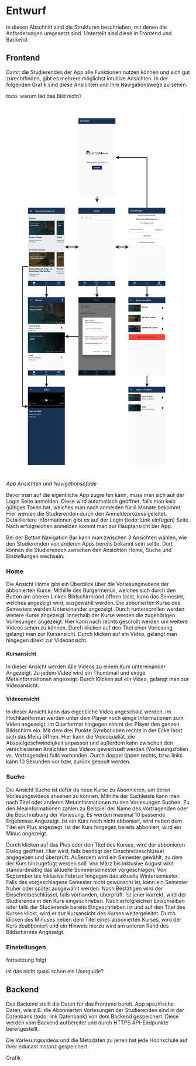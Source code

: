 # Entwurf

In diesen Abschnitt sind die Strukturen beschrieben, mit denen die Anforderungen umgesetzt sind. Unterteilt sind diese in Frontend und Backend.

## Frontend

Damit die Studierenden der App alle Funktionen nutzen können und sich gut zurechtfinden, gibt es mehrere möglichst intuitive Ansichten. In der folgenden Grafik sind diese Ansichten und ihre Navigationswege zu sehen.

todo: warum läd das Bild nicht?

![](../assets/images/Frontent_Entwurf_Grafik.jpg)
*App Ansichten und Navigationspfade*

Bevor man auf die eigentliche App zugreifen kann, muss man sich auf der Login Seite anmelden. Diese wird automatisch geöffnet, falls man kein gültiges Token hat, welches man nach anmelden für 6 Monate bekommt. Hier werden die Studierenden durch den Anmeldeprozess geleitet. Detailliertere Informationen gibt es auf der Login (todo: Link einfügen) Seite. Nach erfolgreichen anmelden kommt man zur Hauptansicht der App. 

Bei der Botton Navigation Bar kann man zwischen 3 Ansichten wählen, wie den Studierenden von anderen Apps bereits bekannt sein sollte. Dort können die Studierenden zwischen den Ansichten Home, Suche und Einstellungen wechseln.

### Home
Die Ansicht Home gibt ein Überblick über die Vorlesungsvideos der abbonierten Kurse. Mithilfe des Burgermenüs, welches sich durch den Button am oberen Linken Bildschirmrand öffnen lässt, kann das Semester, welches angezeigt wird, ausgewählt werden. Die abbonierten Kurse des Semesters werden Untereinander angezeigt. Durch runterscrollen werden weitere Kurse angezeigt. Innerhalb der Kurse werden die zugehörigen Vorlesungen angezeigt. Hier kann nach rechts gescrollt werden um weitere Videos sehen zu können. Durch klicken auf den Titel einer Vorlesung gelangt man zur Kursansicht. Durch klicken auf ein Video, gelangt man hingegen direkt zur Videoansicht.

#### Kursansicht
In dieser Ansicht werden Alle Videos zu einem Kurs untereinander Angezeigt. Zu jedem Video wird ein Thumbnail und einige Metainformationen angezeigt. Durch Klicken auf ein Video, gelangt man zur Videoansicht. 

#### Videoansicht
In dieser Ansicht kann das eigentliche Video angeschaut werden. Im Hochkantformat werden unter dem Player noch einige Informationen zum Video angezeigt, im Querformat hingegen nimmt der Player den ganzen Bildschirm ein. Mit dem drei Punkte Symbol oben rechts in der Ecke lässt sich das Menü öffnen. Hier kann die Videoqualiät, die Abspielgeschwindigkeit anpassen und außerdem kann zwischen den verschiedenen Ansichten des Videos gewechselt werden (Vorlesungsfolien vs. Vortragender) falls vorhanden. Durch doppel tippen rechts, bzw. links kann 10 Sekunden vor bzw, zurück gespult werden. 

### Suche

Die Ansicht Suche ist dafür da neue Kurse zu Abonnieren, um deren Vorlesungsvideos ansehen zu können. Mithilfe der Suchleiste kann man nach Titel oder anderen Metainformationen zu den Vorlesungen Suchen. Zu den Meainformationen zählen zu Beispiel der Name des Vortragenden oder die Beschreibung der Vorlesung. Es werden maximal 10 passende Ergebnisse Angezeigt. Ist ein Kurs noch nicht abboniert, wird neben dem Titel ein Plus angeziegt. Ist der Kurs hingegen bereits abboniert, wird ein Minus angezeigt.

Durch klicken auf das Plus oder den Titel des Kurses, wird der abbonieren Dialog geöffnet. Hier wird, falls benötigt der Einschreibeschlüssel angegeben und überprüft. Außerdem wird ein Semester gewählt, zu dem der Kurs hinzugefügt werden soll. Von März bis inklusive August wird standardmäßig das aktuelle Sommersemester vorgeschlagen, Von September bis inklusive Februar hingegen das aktuelle Wintersemester. Falls das vorgeschlagene Semester nicht gewünscht ist, kann ein Semester früher oder später ausgewählt werden. Nach Bestätigen wird der Einschreibeschlüssel, falls vorhanden, überprüft. Ist jener korrekt, wird der Studierende in den Kurs eingeschrieben. Nach erfolgreichen Einschreiben oder falls der Studierende bereits Eingeschrieben ist und auf den Titel des Kurses klickt, wird er zur Kursansicht des Kurses weitergeleitet. Durch klicken des Minuses neben dem Titel eines abbonierten Kurses, wird der Kurs deabboniert und ein Hinweis hierzu wird am unteren Rand des Bildschirmes Angezeigt. 

### Einstellungen

fortsetzung folgt

ist das nicht quasi schon ein Userguide?

## Backend

Das Backend stellt die Daten für das Frontend bereit. App spezifische Daten, wie z.B. die Abonnierten Vorlesungen der Studierenden sind in der Datenbank (todo: link Datenbank) von dem Backend gespeichert. Diese werden vom Backend aufbereitet und durch HTTPS API-Endpunkte bereitgestellt.

Die Vorlesungsvideos und die Metadaten zu jenen hat jede Hochschule auf ihrer educast Instanz gespeichert. 

Grafik